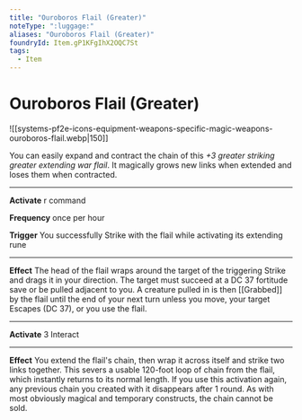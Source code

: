 ```yaml
---
title: "Ouroboros Flail (Greater)"
noteType: ":luggage:"
aliases: "Ouroboros Flail (Greater)"
foundryId: Item.gP1KFgIhX2OQC7St
tags:
  - Item
---
```


# Ouroboros Flail (Greater)
![[systems-pf2e-icons-equipment-weapons-specific-magic-weapons-ouroboros-flail.webp|150]]

You can easily expand and contract the chain of this _+3 greater striking greater extending war flail_. It magically grows new links when extended and loses them when contracted.

* * *

**Activate** r command

**Frequency** once per hour

**Trigger** You successfully Strike with the flail while activating its extending rune

* * *

**Effect** The head of the flail wraps around the target of the triggering Strike and drags it in your direction. The target must succeed at a DC 37 fortitude save or be pulled adjacent to you. A creature pulled in is then [[Grabbed]] by the flail until the end of your next turn unless you move, your target Escapes (DC 37), or you use the flail.

* * *

**Activate** 3 Interact

* * *

**Effect** You extend the flail's chain, then wrap it across itself and strike two links together. This severs a usable 120-foot loop of chain from the flail, which instantly returns to its normal length. If you use this activation again, any previous chain you created with it disappears after 1 round. As with most obviously magical and temporary constructs, the chain cannot be sold.
